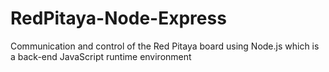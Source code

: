 # RedPitaya-Node-Express
Communication and control of the Red Pitaya board using Node.js which is a back-end JavaScript runtime environment
